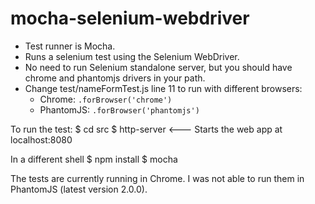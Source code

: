 mocha-selenium-webdriver
========================
- Test runner is Mocha.
- Runs a selenium test using the Selenium WebDriver.
- No need to run Selenium standalone server, but you should have
chrome and phantomjs drivers in your path.
- Change test/nameFormTest.js line 11 to run with different browsers:
    - Chrome: `.forBrowser('chrome')`
    - PhantomJS: `.forBrowser('phantomjs')`

To run the test:
    $ cd src
    $ http-server  <--- Starts the web app at localhost:8080

In a different shell
    $ npm install
    $ mocha

The tests are currently running in Chrome. I was not able to run them in PhantomJS
(latest version 2.0.0).